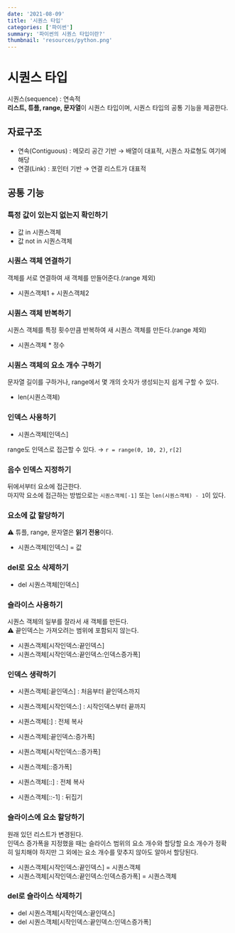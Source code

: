 ```yaml
---
date: '2021-08-09'
title: '시퀀스 타입'
categories: ['파이썬']
summary: '파이썬의 시퀀스 타입이란?'
thumbnail: 'resources/python.png'
---
```


# 시퀀스 타입

시퀀스(sequence) : 연속적  
**리스트, 튜플, range, 문자열**이 시퀀스 타입이며, 시퀀스 타입의 공통 기능을 제공한다.

## 자료구조

- 연속(Contiguous) : 메모리 공간 기반 → 배열이 대표적, 시퀀스 자료형도 여기에 해당
- 연결(Link) : 포인터 기반 → 연결 리스트가 대표적

## 공통 기능

### 특정 값이 있는지 없는지 확인하기

- 값 in 시퀀스객체
- 값 not in 시퀀스객체

### 시퀀스 객체 연결하기

객체를 서로 연결하여 새 객체를 만들어준다.(range 제외)

- 시퀀스객체1 + 시퀀스객체2

### 시퀀스 객체 반복하기

시퀀스 객체를 특정 횟수만큼 반복하여 새 시퀀스 객체를 만든다.(range 제외)

- 시퀀스객체 \* 정수

### 시퀀스 객체의 요소 개수 구하기

문자열 길이를 구하거나, range에서 몇 개의 숫자가 생성되는지 쉽게 구할 수 있다.

- len(시퀀스객체)

### 인덱스 사용하기

- 시퀀스객체[인덱스]

range도 인덱스로 접근할 수 있다. → `r = range(0, 10, 2)`, `r[2]`

### 음수 인덱스 지정하기

뒤에서부터 요소에 접근한다.  
마지막 요소에 접근하는 방법으로는 `시퀀스객체[-1]` 또는 `len(시퀀스객체) - 1`이 있다.

### 요소에 값 할당하기

⚠️ 튜플, range, 문자열은 **읽기 전용**이다.

- 시퀀스객체[인덱스] = 값

### del로 요소 삭제하기

- del 시퀀스객체[인덱스]

### 슬라이스 사용하기

시퀀스 객체의 일부를 잘라서 새 객체를 만든다.  
⚠️ 끝인덱스는 가져오려는 범위에 포함되지 않는다.

- 시퀀스객체[시작인덱스:끝인덱스]
- 시퀀스객체[시작인덱스:끝인덱스:인덱스증가폭]

### 인덱스 생략하기

- 시퀀스객체[:끝인덱스] : 처음부터 끝인덱스까지
- 시퀀스객체[시작인덱스:] : 시작인덱스부터 끝까지
- 시퀀스객체[:] : 전체 복사

- 시퀀스객체[:끝인덱스:증가폭]
- 시퀀스객체[시작인덱스::증가폭]
- 시퀀스객체[::증가폭]
- 시퀀스객체[::] : 전체 복사

- 시퀀스객체[::-1] : 뒤집기

### 슬라이스에 요소 할당하기

원래 있던 리스트가 변경된다.  
인덱스 증가폭을 지정했을 때는 슬라이스 범위의 요소 개수와 할당할 요소 개수가 정확히 일치해야 하지만 그 외에는 요소 개수를 맞추지 않아도 알아서 할당된다.

- 시퀀스객체[시작인덱스:끝인덱스] = 시퀀스객체
- 시퀀스객체[시작인덱스:끝인덱스:인덱스증가폭] = 시퀀스객체

### del로 슬라이스 삭제하기

- del 시퀀스객체[시작인덱스:끝인덱스]
- del 시퀀스객체[시작인덱스:끝인덱스:인덱스증가폭]
